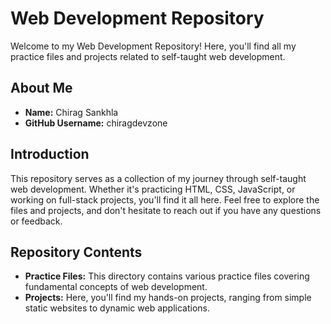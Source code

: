 # Web Development Repository

Welcome to my Web Development Repository! Here, you'll find all my practice files and projects related to self-taught web development.

## About Me

- **Name:** Chirag Sankhla
- **GitHub Username:** chiragdevzone

## Introduction

This repository serves as a collection of my journey through self-taught web development. Whether it's practicing HTML, CSS, JavaScript, or working on full-stack projects, you'll find it all here. Feel free to explore the files and projects, and don't hesitate to reach out if you have any questions or feedback.

## Repository Contents

- **Practice Files:** This directory contains various practice files covering fundamental concepts of web development.
- **Projects:** Here, you'll find my hands-on projects, ranging from simple static websites to dynamic web applications.

